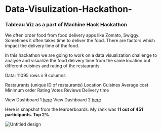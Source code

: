 # Data-Visulization-Hackathon-
### Tableau Viz as a part of Machine Hack Hackathon

We often order food from food delivery apps like Zomato, Swiggy. Sometimes it often takes time to deliver the food. There are factors which impact the delivery time of the food.

In this hackathon we are going to work on a data visualization challenge to analyse and visualize the food delivery time from the same location but different cuisines and rating of the restaurants.

Data: 
11095 rows x 9 columns

Restaurants (unique ID of restaurants)
Location
Cuisines
Average cost
Minimum order
Rating
Votes
Reviews
Delivery time

View Dashboard 1 [here](https://public.tableau.com/app/profile/raghu7462/viz/MachineHack-VisuationChallenge11/Dashboard1)
View Dashboard 2 [here](https://public.tableau.com/app/profile/raghu7462/viz/MachineHack-VisuationChallenge1/Dashboard2)

Here is snapshot from the learderboards. My rank was __11 out of 451 participants. Top 2%__

![Untitled design](https://user-images.githubusercontent.com/65697330/133301596-53723f85-48bb-431e-a304-46e341c00109.png)
